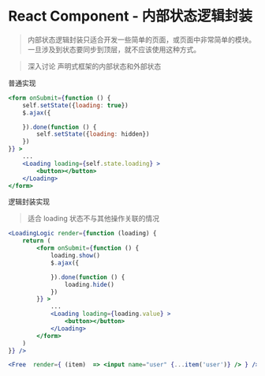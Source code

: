 # React Component - 内部状态逻辑封装

> 内部状态逻辑封装只适合开发一些简单的页面，或页面中非常简单的模块。一旦涉及到状态要同步到顶层，就不应该使用这种方式。

> 深入讨论 声明式框架的内部状态和外部状态

普通实现

```jsx
<form onSubmit={function () {
    self.setState({loading: true})
    $.ajax({

    }).done(function () {
        self.setState({loading: hidden})
    })
}} >
    ...
    <Loading loading={self.state.loading} >
        <button></button>
    </Loading>
</form>
```

逻辑封装实现

> 适合 loading 状态不与其他操作关联的情况

```jsx
<LoadingLogic render={function (loading) {
    return (
        <form onSubmit={function () {
            loading.show()
            $.ajax({

            }).done(function () {
                loading.hide()
            })
        }} >
            ...
            <Loading loading={loading.value} >
                <button></button>
            </Loading>
        </form>
    )
}} />
```


```jsx
<Free  render={ (item)  => <input name="user" {...item('user')} /> } />
```

